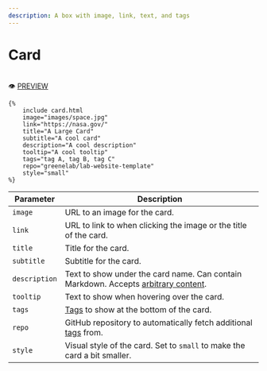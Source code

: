 ```yaml
---
description: A box with image, link, text, and tags
---
```


# Card

\
👁 [PREVIEW](https://greenelab.github.io/lab-website-template/testbed#card)​

```liquid
{%
    include card.html
    image="images/space.jpg"
    link="https://nasa.gov/"
    title="A Large Card"
    subtitle="A cool card"
    description="A cool description"
    tooltip="A cool tooltip"
    tags="tag A, tag B, tag C"
    repo="greenelab/lab-website-template"
    style="small"
%}
```



| Parameter     | Description                                                                                                                                                                       |
| ------------- | --------------------------------------------------------------------------------------------------------------------------------------------------------------------------------- |
| `image`       | URL to an image for the card.                                                                                                                                                     |
| `link`        | URL to link to when clicking the image or the title of the card.                                                                                                                  |
| `title`       | Title for the card.                                                                                                                                                               |
| `subtitle`    | Subtitle for the card.                                                                                                                                                            |
| `description` | Text to show under the card name. Can contain Markdown. Accepts [arbitrary content](https://greene-lab.gitbook.io/lab-website-template-docs/basics/components#arbitrary-content). |
| `tooltip`     | Text to show when hovering over the card.                                                                                                                                         |
| `tags`        | ​[Tags](https://greene-lab.gitbook.io/lab-website-template-docs/basics/components/tags) to show at the bottom of the card.                                                        |
| `repo`        | GitHub repository to automatically fetch additional [tags](https://greene-lab.gitbook.io/lab-website-template-docs/basics/components/tags) from.                                  |
| `style`       | Visual style of the card. Set to `small` to make the card a bit smaller.                                                                                                          |

